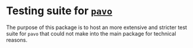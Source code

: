 
# Testing suite for [`pavo`](http://pavo.colrverse.com/)

<!-- badges: start -->
<!-- badges: end -->

The purpose of this package is to host an more extensive and stricter test suite
for `pavo` that could not make into the main package for technical reasons.
